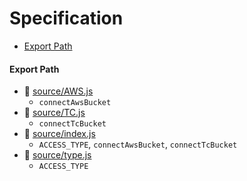 # Specification

* [Export Path](#export-path)

#### Export Path
+ 📄 [source/AWS.js](source/AWS.js)
  - `connectAwsBucket`
+ 📄 [source/TC.js](source/TC.js)
  - `connectTcBucket`
+ 📄 [source/index.js](source/index.js)
  - `ACCESS_TYPE`, `connectAwsBucket`, `connectTcBucket`
+ 📄 [source/type.js](source/type.js)
  - `ACCESS_TYPE`
